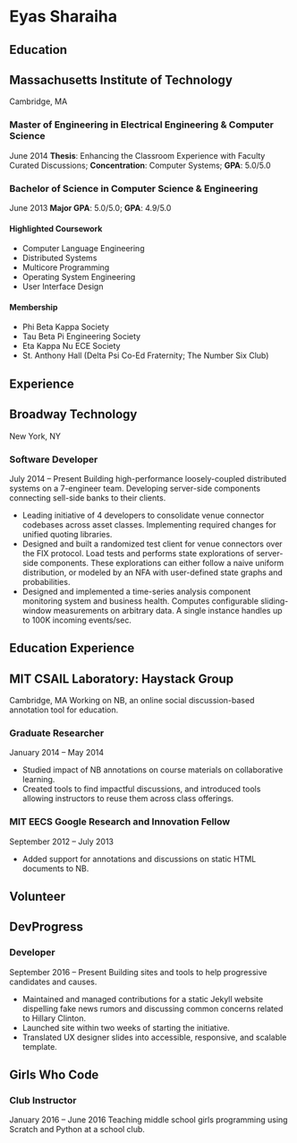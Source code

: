 Eyas Sharaiha
=============

Education
---------

## Massachusetts Institute of Technology
Cambridge, MA

### Master of Engineering in Electrical Engineering & Computer Science
June 2014
**Thesis**: Enhancing the Classroom Experience with Faculty Curated Discussions; **Concentration**: Computer Systems; **GPA**: 5.0/5.0

### Bachelor of Science in Computer Science & Engineering
June 2013
**Major GPA**: 5.0/5.0; **GPA**: 4.9/5.0

#### Highlighted Coursework
* Computer Language Engineering
* Distributed Systems
* Multicore Programming
* Operating System Engineering
* User Interface Design

#### Membership
* Phi Beta Kappa Society
* Tau Beta Pi Engineering Society
* Eta Kappa Nu ECE Society
* St. Anthony Hall (Delta Psi Co-Ed Fraternity; The Number Six Club)

Experience
----------

## Broadway Technology
New York, NY

### Software Developer
July 2014 – Present
Building high-performance loosely-coupled distributed systems on a 7-engineer team. Developing
 server-side components connecting sell-side banks to their clients.
* Leading initiative of 4 developers to consolidate venue connector codebases across asset classes.
 Implementing required changes for unified quoting libraries.
* Designed and built a randomized test client for venue connectors over the FIX protocol. Load tests
 and performs state explorations of server-side components. These explorations can either follow a
 naive uniform distribution, or modeled by an NFA with user-defined state graphs and probabilities.
* Designed and implemented a time-series analysis component monitoring system and business health.
 Computes configurable sliding-window measurements on arbitrary data. A single instance handles up
 to 100K incoming events/sec.

Education Experience
--------------------

## MIT CSAIL Laboratory: Haystack Group
Cambridge, MA
Working on NB, an online social discussion-based annotation tool for education.

### Graduate Researcher
January 2014 – May 2014
* Studied impact of NB annotations on course materials on collaborative learning.
* Created tools to find impactful discussions, and introduced tools allowing instructors to reuse them across class offerings.

### MIT EECS Google Research and Innovation Fellow
September 2012 – July 2013
* Added support for annotations and discussions on static HTML documents to NB.

Volunteer
---------

## DevProgress
### Developer
September 2016 – Present
Building sites and tools to help progressive candidates and causes.
* Maintained and managed contributions for a static Jekyll website dispelling fake news rumors
 and discussing common concerns related to Hillary Clinton.
* Launched site within two weeks of starting the initiative.
* Translated UX designer slides into accessible, responsive, and scalable template.

## Girls Who Code
### Club Instructor
January 2016 – June 2016
Teaching middle school girls programming using Scratch and Python at a school club.
